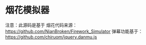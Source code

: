 # 烟花模拟器

注意：此源码是基于 
烟花代码来源：https://github.com/NianBroken/Firework_Simulator
弹幕功能基于：https://github.com/chiruom/jquery.danmu.js
